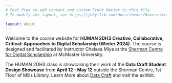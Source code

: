```yaml
---
# Feel free to add content and custom Front Matter to this file.
# To modify the layout, see https://jekyllrb.com/docs/themes/#overriding-theme-defaults

layout: about
---
```


Welcome to the course website for **HUMAN 2DH3 Creative, Collaborative, Critical: Approaches to Digital Scholarship (Winter 2024)**. The course is designed and facilitated by Instructor Chelsea Miya at the [Sherman Centre for Digital Scholarship](https://scds.ca/) at McMaster University.

The HUMAN 2DH3 class is showcasing their work at the **Data Craft Student Design Showcase** from **April 12 - May 12** outside the Sherman Centre, 1st Floor of Mills Library. Learn More about [Data Craft]() and visit the exhibit.